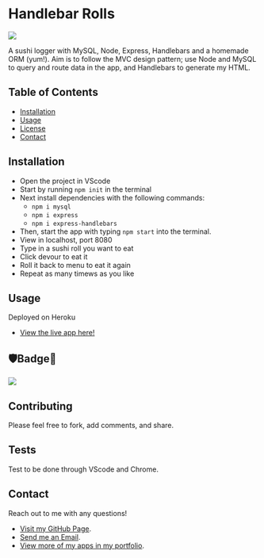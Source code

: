 # Handlebar Rolls

![](https://github.com/Q118/track_mysql_employees/blob/master//sushi-app-screenshot.png)

A sushi logger with MySQL, Node, Express, Handlebars and a homemade ORM (yum!). Aim is to follow the MVC design pattern; use Node and MySQL to query and route data in the app, and Handlebars to generate my HTML.


## Table of Contents
    
* [Installation](#Installation)
* [Usage](#Usage)
* [License](#🛡Badge📛)
* [Contact](#Contact)

## Installation

* Open the project in VScode
* Start by running `npm init` in the terminal
* Next install dependencies with the following commands:
    * `npm i mysql` 
    * `npm i express` 
    * `npm i express-handlebars` 
* Then, start the app with typing `npm start` into the terminal.
* View in localhost, port 8080
* Type in a sushi roll you want to eat
* Click devour to eat it
* Roll it back to menu to eat it again
* Repeat as many timews as you like

## Usage

Deployed on Heroku

* [View the live app here!](https://glacial-retreat-09046.herokuapp.com/)


## 🛡Badge📛

![](https://img.shields.io/badge/Shelby-Anne-purple)


## Contributing
        
Please feel free to fork, add comments, and share.
    
        
## Tests
    
Test to be done through VScode and Chrome.
    
    
## Contact
    
Reach out to me with any questions!
    
* [Visit my GitHub Page](https://github.com/q118).
* [Send me an Email](mailto:shelbyfish91@gmail.com).
* [View more of my apps in my portfolio](https://q118.github.io/shelby_rothman/portfolio.html).


